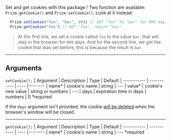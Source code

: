 Set and get cookies with this package ! Two function are available: `Prizm.getCookie()` and `Prizm.setCookie()`. Look at it instead:

```js
  Prizm.setCookie("foo", "bar", 999) // SET "foo" to "bar" for 999 days.
  Prizm.getCookie("foo") // GET "foo", return "bar".
```

> At the first line, we set a cookie called `foo` to the value `bar`, that will stay in the browser for `999` days. And for the second line, we get the cookie that was set before, this is because the result is `bar`.

---

## Arguments

`setCookie();`
| Argument    | Description | Type  | Default
| ----------- | ----------- | ----  |--------
| name* | cookie's name | string | ---
| value* | cookie's new value | string or numbers | ---
| days | expiration time in days | numbers | 0
*required

If the `days` argument isn't provided, the cookie [will be deleted](https://www.w3schools.com/js/js_cookies.asp) when the browser's window will be closed.

---

`getCookie();`
| Argument    | Description | Type  | Default
| ----------- | ----------- | ----  |--------
| name* | cookie's name | string | ---
*required
